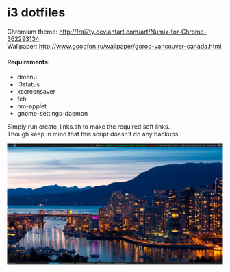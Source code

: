 # i3 dotfiles

Chromium theme: http://frai7ty.deviantart.com/art/Numix-for-Chrome-362293134  
Wallpaper: http://www.goodfon.ru/wallpaper/gorod-vancouver-canada.html

#### Requirements:
- dmenu
- i3status
- xscreensaver
- feh
- nm-applet
- gnome-settings-daemon

Simply run create_links.sh to make the required soft links.  
Though keep in mind that this script doesn't do any backups.

![Screenshot](https://github.com/stee1rat/dotfiles/blob/master/screenshot.png)
